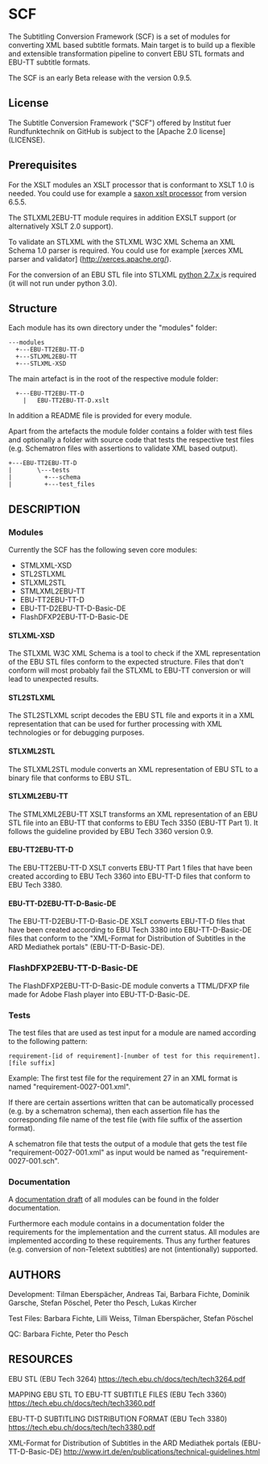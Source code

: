 # SCF
The Subtitling Conversion Framework (SCF) is a set of modules for converting XML based subtitle formats. Main target is to build up a flexible and extensible transformation pipeline to convert EBU STL formats and EBU-TT subtitle formats.

The SCF is an early Beta release with the version 0.9.5.

## License
The Subtitle Conversion Framework ("SCF") offered by Institut fuer Rundfunktechnik 
on GitHub is subject to the [Apache 2.0 license] (LICENSE). 

## Prerequisites
For the XSLT modules an XSLT processor that is conformant to XSLT 1.0 is needed. You could use for example a [saxon xslt processor](http://saxon.sourceforge.net/) from version 6.5.5. 

The STLXML2EBU-TT module requires in addition EXSLT support (or alternatively XSLT 2.0 support).

To validate an STLXML with the STLXML W3C XML Schema an XML Schema 1.0 parser is required. You could use for example [xerces XML parser and validator] (http://xerces.apache.org/). 

For the conversion of an EBU STL file into STLXML [python 2.7.x ](https://www.python.org/downloads/) is required (it will not run under python 3.0).


## Structure
Each module has its own directory under the "modules" folder:

    ---modules   
      +---EBU-TT2EBU-TT-D   
      +---STLXML2EBU-TT
      +---STLXML-XSD    


The main artefact is in the root of the respective module folder:     

      +---EBU-TT2EBU-TT-D   
        |   EBU-TT2EBU-TT-D.xslt    

In addition a README file is provided for every module.

Apart from the artefacts the module folder contains a folder with test files and optionally a folder with source code that tests the respective test files (e.g. Schematron files with assertions to validate XML based output). 

    +---EBU-TT2EBU-TT-D   
    |       \---tests   
    |         +---schema   
    |         +---test_files   


## DESCRIPTION
### Modules
Currently the SCF has the following seven core modules:

* STMLXML-XSD 
* STL2STLXML
* STLXML2STL
* STMLXML2EBU-TT
* EBU-TT2EBU-TT-D
* EBU-TT-D2EBU-TT-D-Basic-DE
* FlashDFXP2EBU-TT-D-Basic-DE

#### STLXML-XSD
The STLXML W3C XML Schema is a tool to check if the XML representation of the EBU STL files conform to the expected structure. Files that don't conform will most probably fail the STLXML to EBU-TT conversion or will lead to unexpected results.

#### STL2STLXML
The STL2STLXML script decodes the EBU STL file and exports it in a XML representation that can be used for further processing with XML technologies or for debugging purposes.

#### STLXML2STL
The STLXML2STL module converts an XML representation of EBU STL to a binary file that conforms to EBU STL.

#### STLXML2EBU-TT
The STMLXML2EBU-TT XSLT transforms an XML representation of an EBU STL file into an EBU-TT that conforms to EBU Tech 3350 (EBU-TT Part 1). It follows the guideline provided by EBU Tech 3360 version 0.9.

#### EBU-TT2EBU-TT-D
The EBU-TT2EBU-TT-D XSLT converts EBU-TT Part 1 files that have been created according to EBU Tech 3360 into EBU-TT-D files that conform to EBU Tech 3380. 

#### EBU-TT-D2EBU-TT-D-Basic-DE
The EBU-TT-D2EBU-TT-D-Basic-DE XSLT converts EBU-TT-D files that have been created according to EBU Tech 3380 into EBU-TT-D-Basic-DE files that conform to the "XML-Format for Distribution of Subtitles in the ARD Mediathek portals" (EBU-TT-D-Basic-DE).

### FlashDFXP2EBU-TT-D-Basic-DE
The FlashDFXP2EBU-TT-D-Basic-DE module converts a TTML/DFXP file made for Adobe Flash player into EBU-TT-D-Basic-DE.


### Tests
The test files that are used as test input for a module are named according to the following pattern:

    requirement-[id of requirement]-[number of test for this requirement].[file suffix]

Example: The first test file for the requirement 27 in an XML format is named "requirement-0027-001.xml".

If there are certain assertions written that can be automatically processed (e.g. by a schematron schema), then each assertion file has the corresponding file name of the test file (with file suffix of the assertion format).

A schematron file that tests the output of a module that gets the test file "requirement-0027-001.xml" as input would be named as "requirement-0027-001.sch".


### Documentation
A [documentation draft](documentation/scf-draft-documentation.pdf) of all modules can be found in the folder documentation.

Furthermore each module contains in a documentation folder the requirements for the implementation and the current status.
All modules are implemented according to these requirements. Thus any further features (e.g. conversion of non-Teletext subtitles) are not (intentionally) supported.

## AUTHORS
Development: Tilman Eberspächer, Andreas Tai, Barbara Fichte, Dominik Garsche, Stefan Pöschel, Peter tho Pesch, Lukas Kircher

Test Files: Barbara Fichte, Lilli Weiss, Tilman Eberspächer, Stefan Pöschel

QC: Barbara Fichte, Peter tho Pesch

## RESOURCES     
EBU STL (EBU Tech 3264) https://tech.ebu.ch/docs/tech/tech3264.pdf   

MAPPING EBU STL TO EBU-TT SUBTITLE FILES (EBU Tech 3360) https://tech.ebu.ch/docs/tech/tech3360.pdf   

EBU-TT-D SUBTITLING DISTRIBUTION FORMAT (EBU Tech 3380) https://tech.ebu.ch/docs/tech/tech3380.pdf  

XML-Format for Distribution of Subtitles in the ARD Mediathek portals (EBU-TT-D-Basic-DE) http://www.irt.de/en/publications/technical-guidelines.html
